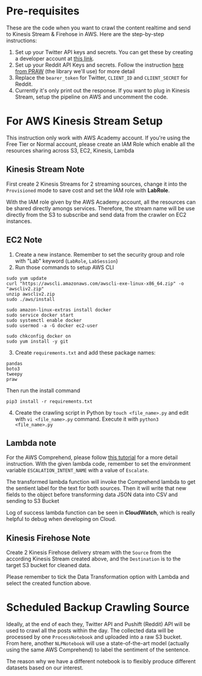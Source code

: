 # Pre-requisites

These are the code when you want to crawl the content realtime and send to Kinesis Stream & Firehose in AWS. Here are the step-by-step instructions:

1. Set up your Twitter API keys and secrets. You can get these by creating a developer account at [this link](https://developer.twitter.com/en/docs/twitter-api/getting-started/getting-access-to-the-twitter-api).
2. Set up your Reddit API Keys and secrets. Follow the instruction [here from PRAW](https://praw.readthedocs.io/en/stable/getting_started/authentication.html) (the library we'll use) for more detail
3. Replace the `bearer_token` for Twitter, `CLIENT_ID` and `CLIENT_SECRET` for Reddit.
4. Currently it's only print out the response. If you want to plug in Kinesis Stream, setup the pipeline on AWS and uncomment the code.

# For AWS Kinesis Stream Setup

This instruction only work with AWS Academy account. If you're using the Free Tier or Normal account, please create an IAM Role which enable all the resources sharing across S3, EC2, Kinesis, Lambda

## Kinesis Stream Note

First create 2 Kinesis Streams for 2 streaming sources, change it into the `Provisioned` mode to save cost and set the IAM role with **LabRole**.

With the IAM role given by the AWS Academy account, all the resources can be shared directly amongs services. Therefore, the stream name will be use directly from the S3 to subscribe and send data from the crawler on EC2 instances.

## EC2 Note

1. Create a new instance. Remember to set the security group and role with "Lab" keyword (`LabRole`, `LabSession`)
2. Run those commands to setup AWS CLI

```
sudo yum update
curl "https://awscli.amazonaws.com/awscli-exe-linux-x86_64.zip" -o "awscliv2.zip"
unzip awscliv2.zip
sudo ./aws/install

sudo amazon-linux-extras install docker
sudo service docker start
sudo systemctl enable docker
sudo usermod -a -G docker ec2-user

sudo chkconfig docker on
sudo yum install -y git
```

3. Create `requirements.txt` and add these package names:

```
pandas
boto3
tweepy
praw
```

Then run the install command

```
pip3 install -r requirements.txt
```

4. Create the crawling script in Python by `touch <file_name>.py` and edit with `vi <file_name>.py` command. Execute it with `python3 <file_name>.py`

## Lambda note

For the AWS Comprehend, please follow [this tutorial](https://aws.amazon.com/blogs/compute/using-aws-lambda-and-amazon-comprehend-for-sentiment-analysis/) for a more detail instruction. With the given lambda code, remember to set the environment variable `ESCALATION_INTENT_NAME` with a value of `Escalate`.

The transformed lambda function will invoke the Comprehend lambda to get the sentient label for the text for both sources. Then it will write that new fields to the object before transforming data JSON data into CSV and sending to S3 Bucket

Log of success lambda function can be seen in **CloudWatch**, which is really helpful to debug when developing on Cloud.

## Kinesis Firehose Note

Create 2 Kinesis Firehose delivery stream with the `Source` from the according Kinesis Stream created above, and the `Destination` is to the target S3 bucket for cleaned data.

Please remember to tick the Data Transformation option with Lambda and select the created function above.

# Scheduled Backup Crawling Source

Ideally, at the end of each they, Twitter API and Pushift (Reddit) API will be used to crawl all the posts within the day. The collected data will be processed by one `ProcessNotebook` and uploaded into a raw S3 bucket. From here, another `NLPNotebook` will use a state-of-the-art model (actually using the same AWS Comprehend) to label the sentiment of the sentence.

The reason why we have a different notebook is to flexibly produce different datasets based on our interest.
